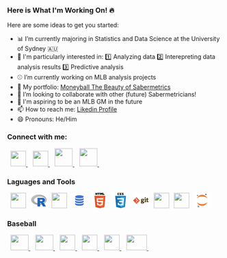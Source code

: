 ### Here is What I'm Working On! 🔥

Here are some ideas to get you started:

- 📊 I’m currently majoring in Statistics and Data Science at the University of Sydney 🇦🇺
- 🧐 I'm particularly interested in: 1️⃣ Analyzing data 2️⃣ Interepreting data analysis results 3️⃣ Predictive analysis
- ⚾️ I’m currently working on MLB analysis projects
- 🚀 My portfolio: [Moneyball The Beauty of Sabermetrics](https://sanghyunkim1.github.io)
- 👯 I’m looking to collaborate with other (future) Sabermetricians!
- 💪 I'm aspiring to be an MLB GM in the future 
- 📫 How to reach me: [Likedin Profile](https://www.linkedin.com/in/sanghyun-kim-69498a192/)
- 😄 Pronouns: He/Him

### Connect with me:
<p float="left">&nbsp;
  <a href="https://www.linkedin.com/in/sanghyun-kim-69498a192/" target="_blank">
  <img height="36" width="36" src="https://img.icons8.com/color/2x/linkedin.png" />
  </a>&nbsp;&nbsp;
  <a href="https://github.com/SanghyunKim1" target="_blank">
  <img height="36" width="36" src="https://unpkg.com/simple-icons@v6/icons/github.svg" />
  </a>&nbsp;&nbsp;
  <a href="https://www.instagram.com/sammie__diary/" target="_blank">
  <img height="42" width="42" src="https://img.icons8.com/color/2x/instagram-new.png" />
  </a>&nbsp;&nbsp;
  <a href="https://www.facebook.com/profile.php?id=100008063165893" target="_blank">
  <img height="42" width="42" src="https://img.icons8.com/color/2x/facebook-new.png" />
  </a>&nbsp;&nbsp;
</p>


### Laguages and Tools
<p float="left">&nbsp;
  <img height="36" width="36" src="https://img.icons8.com/color/2x/python.png"/>&nbsp;&nbsp;
  <img height="36" width="36" src="https://raw.githubusercontent.com/github/explore/80688e429a7d4ef2fca1e82350fe8e3517d3494d/topics/r/r.png"/>&nbsp;&nbsp;
  <img height="36" width="36" src="https://unpkg.com/simple-icons@v6/icons/rstudio.svg"/>&nbsp;&nbsp;
  <img height="36" width="36" src="https://raw.githubusercontent.com/github/explore/80688e429a7d4ef2fca1e82350fe8e3517d3494d/topics/sql/sql.png"/>&nbsp;&nbsp;
  <img height="36" width="36" src="https://raw.githubusercontent.com/github/explore/80688e429a7d4ef2fca1e82350fe8e3517d3494d/topics/html/html.png"/>&nbsp;&nbsp;
  <img height="36" width="36" src="https://raw.githubusercontent.com/github/explore/80688e429a7d4ef2fca1e82350fe8e3517d3494d/topics/css/css.png"/>&nbsp;&nbsp;
  <img height="36" width="36" src="https://raw.githubusercontent.com/github/explore/80688e429a7d4ef2fca1e82350fe8e3517d3494d/topics/git/git.png"/>&nbsp;&nbsp;
  <img height="36" width="36" src="https://unpkg.com/simple-icons@v6/icons/github.svg"/>&nbsp;&nbsp;
  <img height="36" width="36" src="https://img.icons8.com/color/2x/pycharm.png"/>&nbsp;&nbsp;
  <img height="36" width="36" src="https://raw.githubusercontent.com/github/explore/80688e429a7d4ef2fca1e82350fe8e3517d3494d/topics/jupyter-notebook/jupyter-notebook.png"/>&nbsp;&nbsp;
</p>

### Baseball
<p float="left">&nbsp;
  <a href="https://www.mlb.com" target="_blank">
  <img height="36" width="42" src="https://www.mlbstatic.com/team-logos/league-on-dark/1.svg"/>
  </a>&nbsp;&nbsp;
  <a href="https://sabr.org" target="_blank">
  <img height="36" width="42" src="https://wordsabovereplacement.com/wp-content/uploads/2020/12/sabr-750x642.png" />
  </a>&nbsp;&nbsp;
  <a href="https://www.fangraphs.com" target="_blank">
  <img height="36" width="36" src="https://blogs.fangraphs.com/wp-content/uploads/2016/04/flat_fg_green.png" />
  </a>&nbsp;&nbsp;
  <a href="https://baseballsavant.mlb.com" target="_blank">
  <img height="36" width="36" src="https://baseballsavant.mlb.com/site-core/images/savant-logo.svg" />
  </a>&nbsp;&nbsp;
  <a href="https://www.baseballprospectus.com" target="_blank">
  <img height="36" width="36" src="https://www.baseballprospectus.com/static/images/logo-stacked-color.svg" />
  </a>&nbsp;&nbsp;
  <a href="http://eng.koreabaseball.com" target="_blank">
  <img height="36" width="48" src="https://lgcxydabfbch3774324.cdn.ntruss.com/KBO_IMAGE/KBOHome/resources/images/common/h1_logo.png" />
  </a>&nbsp;&nbsp;
</p>
